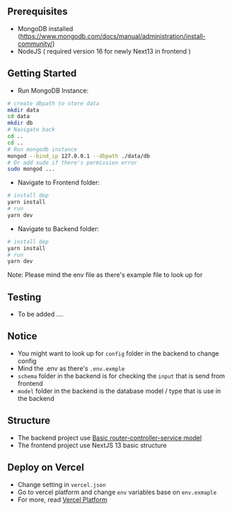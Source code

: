 ## Prerequisites

- MongoDB installed (https://www.mongodb.com/docs/manual/administration/install-community/)
- NodeJS ( required version 16 for newly Next13 in frontend )

## Getting Started

- Run MongoDB Instance:

```bash
# create dbpath to store data
mkdir data
cd data
mkdir db
# Navigate back
cd ..
cd ..
# Run mongodb instance
mongod --bind_ip 127.0.0.1 --dbpath ./data/db
# Or add sudo if there's permission error
sudo mongod ...
```

- Navigate to Frontend folder:

```bash
# install dep
yarn install
# run
yarn dev
```

- Navigate to Backend folder:

```bash
# install dep
yarn install
# run
yarn dev
```

Note: Please mind the env file as there's example file to look up for

## Testing

- To be added ....

## Notice

- You might want to look up for `config` folder in the backend to change config
- Mind the .env as there's `.env.exmple`
- `schema` folder in the backend is for checking the `input` that is send from frontend
- `model` folder in the backend is the database model / type that is use in the backend

## Structure

- The backend project use [Basic router-controller-service model](https://devtut.github.io/nodejs/route-controller-service-structure-for-expressjs.html)
- The frontend project use NextJS 13 basic structure

## Deploy on Vercel

- Change setting in `vercel.json`
- Go to vercel platform and change `env` variables base on `env.exmaple`
- For more, read [Vercel Platform](https://vercel.com/new?utm_medium=default-template&filter=next.js&utm_source=create-next-app&utm_campaign=create-next-app-readme)
